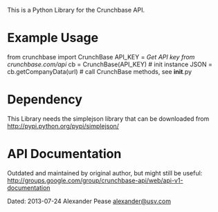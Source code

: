 This is a Python Library for the Crunchbase API.

Example Usage
=============
from crunchbase import CrunchBase
API_KEY = *Get API key from crunchbase.com/api*
cb = CrunchBase(API_KEY) # init instance
JSON = cb.getCompanyData(url) # call CrunchBase methods, see __init__.py



Dependency
==========
This Library needs the simplejson library that can be downloaded
from http://pypi.python.org/pypi/simplejson/

API Documentation
=================
Outdated and maintained by original author, but might still be useful:
http://groups.google.com/group/crunchbase-api/web/api-v1-documentation

Dated: 2013-07-24
Alexander Pease
alexander@usv.com


